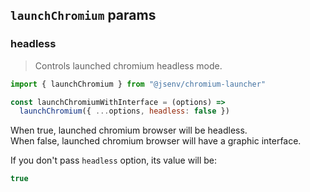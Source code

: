 ## `launchChromium` params

### headless

> Controls launched chromium headless mode.

```js
import { launchChromium } from "@jsenv/chromium-launcher"

const launchChromiumWithInterface = (options) =>
  launchChromium({ ...options, headless: false })
```

When true, launched chromium browser will be headless.<br />
When false, launched chromium browser will have a graphic interface.

If you don't pass `headless` option, its value will be:

```js
true
```

